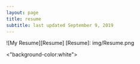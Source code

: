 ```yaml
---
layout: page
title: resume
subtitle: last updated September 9, 2019
---
```

![My Resume][Resume]
[Resume]: img/Resume.png

<"background-color:white">

